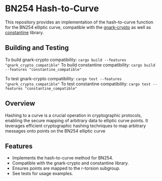 # BN254 Hash-to-Curve

This repository provides an implementation of the hash-to-curve function for the BN254 elliptic curve, compatible with the [gnark-crypto](https://github.com/Consensys/gnark-crypto/tree/master/ecc/bn254) as well as [constantine](https://github.com/mratsim/constantine) library.

## Building and Testing

To build gnark-crypto compatibility: `cargo build --features "gnark_crypto_compatible"`
To build constantine compatibility: `cargo build --features "constantine_compatible"`

To test gnark-crypto compatibility: `cargo test --features "gnark_crypto_compatible"`
To test constantine compatibility: `cargo test --features "constantine_compatible"`

## Overview

Hashing to a curve is a crucial operation in cryptographic protocols, enabling the secure mapping of arbitrary data to elliptic curve points. It leverages efficient cryptographic hashing techniques to map arbitrary messages onto points on the BN254 elliptic curve

## Features

- Implements the hash-to-curve method for BN254.
- Compatible with the gnark-crypto and constantine library.
- Ensures points are mapped to the r-torsion subgroup.
- See tests for usage examples.
